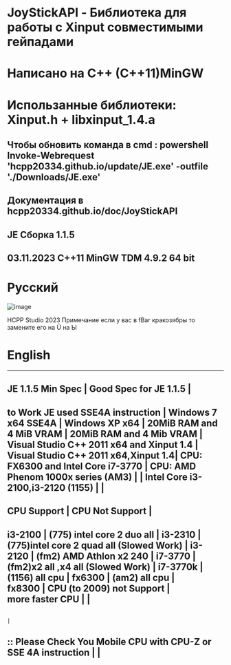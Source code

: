 # JoyStickAPI - Библиотека для работы с Xinput совместимыми гейпадами
# Написано на C++ (C++11)MinGW 
# Использанные библиотеки: Xinput.h + libxinput_1.4.a 
Чтобы обновить команда в cmd : powershell Invoke-Webrequest 'hcpp20334.github.io/update/JE.exe' -outfile './Downloads/JE.exe'
---------------------------------------------------------
Документация в hcpp20334.github.io/doc/JoyStickAPI
------------------------------------
JE Сборка 1.1.5 
--------------------------------------------------------
03.11.2023
С++11 MinGW TDM 4.9.2 64 bit
-------------------------------------------------------
# Русcкий
![image](https://github.com/HCPP20334/JoyStickTest/assets/76736848/f7870d10-da42-49bd-bddb-e618524fd0d7)

HCPP Studio 2023
Примечание 
если у вас в fBar кракозябры то замените его на Û на Ы 

# English
-----------------------------------------------------------------------------------
 JE 1.1.5 Min Spec                    | Good Spec for JE 1.1.5                    |
-----------------------------------------------------------------------------------
 to Work JE used SSE4A instruction    | Windows 7 x64 SSE4A                       |
 Windows XP x64                       | 20MiB RAM and 4 MiB VRAM                  |
 20MiB RAM and 4 Mib VRAM             | Visual Studio C++ 2011 x64 and Xinput 1.4 |
 Visual Studio C++ 2011 x64,Xinput 1.4| CPU: FX6300 and Intel Core i7-3770        |
 CPU: AMD Phenom 1000x series (AM3)   |                                           |
 Intel Core i3-2100,i3-2120 (1155)    |                                           |
-----------------------------------------------------------------------------------  
 CPU Support                          |    CPU Not Support                        |
-----------------------------------------------------------------------------------
 i3-2100                              | (775) intel core 2 duo all                |
 i3-2310                              | (775)intel core 2 quad all (Slowed Work)  |
 i3-2120                              | (fm2) AMD Athlon x2 240                   |
 i7-3770                              | (fm2)x2 all ,x4 all  (Slowed Work)        |
 i7-3770k                             | (1156) all cpu                            |
 fx6300                               | (am2)  all cpu                            |              
 fx8300                               | CPU (to 2009) not Support                 |  
 more faster CPU                      |                                           |
-----------------------------------------------------------------------------------
                                                                                  |
  :: Please Check You Mobile CPU with CPU-Z or SSE 4A instruction                 |
                                                                                  |
-----------------------------------------------------------------------------------

